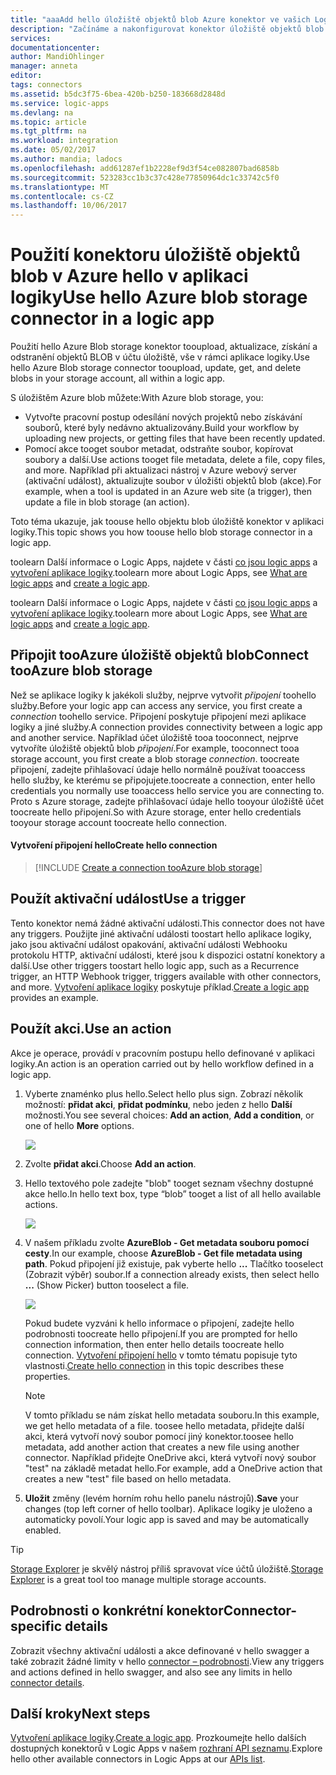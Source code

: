 ```yaml
---
title: "aaaAdd hello úložiště objektů blob Azure konektor ve vašich Logic Apps | Microsoft Docs"
description: "Začínáme a nakonfigurovat konektor úložiště objektů blob v Azure hello v aplikaci logiky"
services: 
documentationcenter: 
author: MandiOhlinger
manager: anneta
editor: 
tags: connectors
ms.assetid: b5dc3f75-6bea-420b-b250-183668d2848d
ms.service: logic-apps
ms.devlang: na
ms.topic: article
ms.tgt_pltfrm: na
ms.workload: integration
ms.date: 05/02/2017
ms.author: mandia; ladocs
ms.openlocfilehash: add61287ef1b2228ef9d3f54ce082807bad6858b
ms.sourcegitcommit: 523283cc1b3c37c428e77850964dc1c33742c5f0
ms.translationtype: MT
ms.contentlocale: cs-CZ
ms.lasthandoff: 10/06/2017
---
```

# <a name="use-hello-azure-blob-storage-connector-in-a-logic-app"></a><span data-ttu-id="ddb48-103">Použití konektoru úložiště objektů blob v Azure hello v aplikaci logiky</span><span class="sxs-lookup"><span data-stu-id="ddb48-103">Use hello Azure blob storage connector in a logic app</span></span>
<span data-ttu-id="ddb48-104">Použití hello Azure Blob storage konektor tooupload, aktualizace, získání a odstranění objektů BLOB v účtu úložiště, vše v rámci aplikace logiky.</span><span class="sxs-lookup"><span data-stu-id="ddb48-104">Use hello Azure Blob storage connector tooupload, update, get, and delete blobs in your storage account, all within a logic app.</span></span>  

<span data-ttu-id="ddb48-105">S úložištěm Azure blob můžete:</span><span class="sxs-lookup"><span data-stu-id="ddb48-105">With Azure blob storage, you:</span></span>

* <span data-ttu-id="ddb48-106">Vytvořte pracovní postup odesílání nových projektů nebo získávání souborů, které byly nedávno aktualizovány.</span><span class="sxs-lookup"><span data-stu-id="ddb48-106">Build your workflow by uploading new projects, or getting files that have been recently updated.</span></span>
* <span data-ttu-id="ddb48-107">Pomocí akce tooget soubor metadat, odstraňte soubor, kopírovat soubory a další.</span><span class="sxs-lookup"><span data-stu-id="ddb48-107">Use actions tooget file metadata, delete a file, copy files, and more.</span></span> <span data-ttu-id="ddb48-108">Například při aktualizaci nástroj v Azure webový server (aktivační událost), aktualizujte soubor v úložišti objektů blob (akce).</span><span class="sxs-lookup"><span data-stu-id="ddb48-108">For example, when a tool is updated in an Azure web site (a trigger), then update a file in blob storage (an action).</span></span> 

<span data-ttu-id="ddb48-109">Toto téma ukazuje, jak toouse hello objektu blob úložiště konektor v aplikaci logiky.</span><span class="sxs-lookup"><span data-stu-id="ddb48-109">This topic shows you how toouse hello blob storage connector in a logic app.</span></span>

<span data-ttu-id="ddb48-110">toolearn Další informace o Logic Apps, najdete v části [co jsou logic apps](../logic-apps/logic-apps-what-are-logic-apps.md) a [vytvoření aplikace logiky](../logic-apps/logic-apps-create-a-logic-app.md).</span><span class="sxs-lookup"><span data-stu-id="ddb48-110">toolearn more about Logic Apps, see [What are logic apps](../logic-apps/logic-apps-what-are-logic-apps.md) and [create a logic app](../logic-apps/logic-apps-create-a-logic-app.md).</span></span>

<span data-ttu-id="ddb48-111">toolearn Další informace o Logic Apps, najdete v části [co jsou logic apps](../logic-apps/logic-apps-what-are-logic-apps.md) a [vytvoření aplikace logiky](../logic-apps/logic-apps-create-a-logic-app.md).</span><span class="sxs-lookup"><span data-stu-id="ddb48-111">toolearn more about Logic Apps, see [What are logic apps](../logic-apps/logic-apps-what-are-logic-apps.md) and [create a logic app](../logic-apps/logic-apps-create-a-logic-app.md).</span></span>

## <a name="connect-tooazure-blob-storage"></a><span data-ttu-id="ddb48-112">Připojit tooAzure úložiště objektů blob</span><span class="sxs-lookup"><span data-stu-id="ddb48-112">Connect tooAzure blob storage</span></span>
<span data-ttu-id="ddb48-113">Než se aplikace logiky k jakékoli služby, nejprve vytvořit *připojení* toohello služby.</span><span class="sxs-lookup"><span data-stu-id="ddb48-113">Before your logic app can access any service, you first create a *connection* toohello service.</span></span> <span data-ttu-id="ddb48-114">Připojení poskytuje připojení mezi aplikace logiky a jiné služby.</span><span class="sxs-lookup"><span data-stu-id="ddb48-114">A connection provides connectivity between a logic app and another service.</span></span> <span data-ttu-id="ddb48-115">Například účet úložiště tooa tooconnect, nejprve vytvoříte úložiště objektů blob *připojení*.</span><span class="sxs-lookup"><span data-stu-id="ddb48-115">For example, tooconnect tooa storage account, you first create a blob storage *connection*.</span></span> <span data-ttu-id="ddb48-116">toocreate připojení, zadejte přihlašovací údaje hello normálně používat tooaccess hello služby, ke kterému se připojujete.</span><span class="sxs-lookup"><span data-stu-id="ddb48-116">toocreate a connection, enter hello credentials you normally use tooaccess hello service you are connecting to.</span></span> <span data-ttu-id="ddb48-117">Proto s Azure storage, zadejte přihlašovací údaje hello tooyour úložiště účet toocreate hello připojení.</span><span class="sxs-lookup"><span data-stu-id="ddb48-117">So with Azure storage, enter hello credentials tooyour storage account toocreate hello connection.</span></span> 

#### <a name="create-hello-connection"></a><span data-ttu-id="ddb48-118">Vytvoření připojení hello</span><span class="sxs-lookup"><span data-stu-id="ddb48-118">Create hello connection</span></span>
> [!INCLUDE [Create a connection tooAzure blob storage](../../includes/connectors-create-api-azureblobstorage.md)]

## <a name="use-a-trigger"></a><span data-ttu-id="ddb48-119">Použít aktivační událost</span><span class="sxs-lookup"><span data-stu-id="ddb48-119">Use a trigger</span></span>
<span data-ttu-id="ddb48-120">Tento konektor nemá žádné aktivační události.</span><span class="sxs-lookup"><span data-stu-id="ddb48-120">This connector does not have any triggers.</span></span> <span data-ttu-id="ddb48-121">Použijte jiné aktivační události toostart hello aplikace logiky, jako jsou aktivační událost opakování, aktivační události Webhooku protokolu HTTP, aktivační události, které jsou k dispozici ostatní konektory a další.</span><span class="sxs-lookup"><span data-stu-id="ddb48-121">Use other triggers toostart hello logic app, such as a Recurrence trigger, an HTTP Webhook trigger, triggers available with other connectors, and more.</span></span> <span data-ttu-id="ddb48-122">[Vytvoření aplikace logiky](../logic-apps/logic-apps-create-a-logic-app.md) poskytuje příklad.</span><span class="sxs-lookup"><span data-stu-id="ddb48-122">[Create a logic app](../logic-apps/logic-apps-create-a-logic-app.md) provides an example.</span></span>

## <a name="use-an-action"></a><span data-ttu-id="ddb48-123">Použít akci.</span><span class="sxs-lookup"><span data-stu-id="ddb48-123">Use an action</span></span>
<span data-ttu-id="ddb48-124">Akce je operace, provádí v pracovním postupu hello definované v aplikaci logiky.</span><span class="sxs-lookup"><span data-stu-id="ddb48-124">An action is an operation carried out by hello workflow defined in a logic app.</span></span>

1. <span data-ttu-id="ddb48-125">Vyberte znaménko plus hello.</span><span class="sxs-lookup"><span data-stu-id="ddb48-125">Select hello plus sign.</span></span> <span data-ttu-id="ddb48-126">Zobrazí několik možností: **přidat akci**, **přidat podmínku**, nebo jeden z hello **Další** možnosti.</span><span class="sxs-lookup"><span data-stu-id="ddb48-126">You see several choices: **Add an action**, **Add a condition**, or one of hello **More** options.</span></span>
   
    ![](./media/connectors-create-api-azureblobstorage/add-action.png)
2. <span data-ttu-id="ddb48-127">Zvolte **přidat akci**.</span><span class="sxs-lookup"><span data-stu-id="ddb48-127">Choose **Add an action**.</span></span>
3. <span data-ttu-id="ddb48-128">Hello textového pole zadejte "blob" tooget seznam všechny dostupné akce hello.</span><span class="sxs-lookup"><span data-stu-id="ddb48-128">In hello text box, type “blob” tooget a list of all hello available actions.</span></span>
   
    ![](./media/connectors-create-api-azureblobstorage/actions.png) 
4. <span data-ttu-id="ddb48-129">V našem příkladu zvolte **AzureBlob - Get metadata souboru pomocí cesty**.</span><span class="sxs-lookup"><span data-stu-id="ddb48-129">In our example, choose **AzureBlob - Get file metadata using path**.</span></span> <span data-ttu-id="ddb48-130">Pokud připojení již existuje, pak vyberte hello **...** Tlačítko tooselect (Zobrazit výběr) soubor.</span><span class="sxs-lookup"><span data-stu-id="ddb48-130">If a connection already exists, then select hello **...** (Show Picker) button tooselect a file.</span></span>
   
    ![](./media/connectors-create-api-azureblobstorage/sample-file.png)
   
    <span data-ttu-id="ddb48-131">Pokud budete vyzváni k hello informace o připojení, zadejte hello podrobnosti toocreate hello připojení.</span><span class="sxs-lookup"><span data-stu-id="ddb48-131">If you are prompted for hello connection information, then enter hello details toocreate hello connection.</span></span> <span data-ttu-id="ddb48-132">[Vytvoření připojení hello](connectors-create-api-azureblobstorage.md#create-the-connection) v tomto tématu popisuje tyto vlastnosti.</span><span class="sxs-lookup"><span data-stu-id="ddb48-132">[Create hello connection](connectors-create-api-azureblobstorage.md#create-the-connection) in this topic describes these properties.</span></span> 
   
   > [!NOTE]
   > <span data-ttu-id="ddb48-133">V tomto příkladu se nám získat hello metadata souboru.</span><span class="sxs-lookup"><span data-stu-id="ddb48-133">In this example, we get hello metadata of a file.</span></span> <span data-ttu-id="ddb48-134">toosee hello metadata, přidejte další akci, která vytvoří nový soubor pomocí jiný konektor.</span><span class="sxs-lookup"><span data-stu-id="ddb48-134">toosee hello metadata, add another action that creates a new file using another connector.</span></span> <span data-ttu-id="ddb48-135">Například přidejte OneDrive akci, která vytvoří nový soubor "test" na základě metadat hello.</span><span class="sxs-lookup"><span data-stu-id="ddb48-135">For example, add a OneDrive action that creates a new "test" file based on hello metadata.</span></span> 


5. <span data-ttu-id="ddb48-136">**Uložit** změny (levém horním rohu hello panelu nástrojů).</span><span class="sxs-lookup"><span data-stu-id="ddb48-136">**Save** your changes (top left corner of hello toolbar).</span></span> <span data-ttu-id="ddb48-137">Aplikace logiky je uloženo a automaticky povolí.</span><span class="sxs-lookup"><span data-stu-id="ddb48-137">Your logic app is saved and may be automatically enabled.</span></span>

> [!TIP]
> <span data-ttu-id="ddb48-138">[Storage Explorer](http://storageexplorer.com/) je skvělý nástroj příliš spravovat více účtů úložiště.</span><span class="sxs-lookup"><span data-stu-id="ddb48-138">[Storage Explorer](http://storageexplorer.com/) is a great tool too manage multiple storage accounts.</span></span>

## <a name="connector-specific-details"></a><span data-ttu-id="ddb48-139">Podrobnosti o konkrétní konektor</span><span class="sxs-lookup"><span data-stu-id="ddb48-139">Connector-specific details</span></span>

<span data-ttu-id="ddb48-140">Zobrazit všechny aktivační události a akce definované v hello swagger a také zobrazit žádné limity v hello [connector – podrobnosti](/connectors/azureblobconnector/).</span><span class="sxs-lookup"><span data-stu-id="ddb48-140">View any triggers and actions defined in hello swagger, and also see any limits in hello [connector details](/connectors/azureblobconnector/).</span></span> 

## <a name="next-steps"></a><span data-ttu-id="ddb48-141">Další kroky</span><span class="sxs-lookup"><span data-stu-id="ddb48-141">Next steps</span></span>
<span data-ttu-id="ddb48-142">[Vytvoření aplikace logiky](../logic-apps/logic-apps-create-a-logic-app.md).</span><span class="sxs-lookup"><span data-stu-id="ddb48-142">[Create a logic app](../logic-apps/logic-apps-create-a-logic-app.md).</span></span> <span data-ttu-id="ddb48-143">Prozkoumejte hello dalších dostupných konektorů v Logic Apps v našem [rozhraní API seznamu](apis-list.md).</span><span class="sxs-lookup"><span data-stu-id="ddb48-143">Explore hello other available connectors in Logic Apps at our [APIs list](apis-list.md).</span></span>

